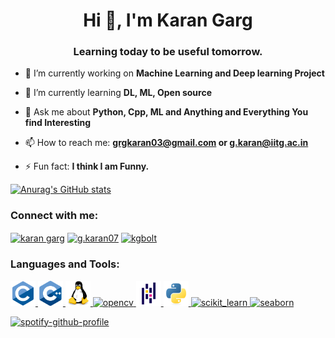 <h1 align="center">Hi 👋, I'm Karan Garg</h1>
<h3 align="center"> Learning today to be useful tomorrow. </h3>

- 🔭 I’m currently working on **Machine Learning and Deep learning Project**

- 🌱 I’m currently learning **DL, ML, Open source**

- 💬 Ask me about **Python, Cpp, ML and Anything and Everything You find Interesting**

- 📫 How to reach me:  **grgkaran03@gmail.com or g.karan@iitg.ac.in**

- ⚡ Fun fact:  **I think I am Funny.**





[![Anurag's GitHub stats](https://github-readme-stats.vercel.app/api?username=grgkaran03)](https://github.com/anuraghazra/github-readme-stats)

<h3 align="left">Connect with me:</h3>
<p align="left">
<a href="https://linkedin.com/in/karan-garg-a76504229" target="blank"><img align="center" src="https://raw.githubusercontent.com/rahuldkjain/github-profile-readme-generator/master/src/images/icons/Social/linked-in-alt.svg" alt="karan garg" height="30" width="40" /></a>
                 <a href="https://kaggle.com/gkaran07" target="blank"><img align="center" src="https://raw.githubusercontent.com/rahuldkjain/github-profile-readme-generator/master/src/images/icons/Social/kaggle.svg" alt="g.karan07" height="30" width="40" /></a>
                   <a href="https://codeforces.com/profile/kgbolt" target="blank"><img align="center" src="https://raw.githubusercontent.com/rahuldkjain/github-profile-readme-generator/master/src/images/icons/Social/codeforces.svg" alt="kgbolt" height="30" width="40" /></a>
</p>

<h3 align="left">Languages and Tools:</h3>
<p align="left"> <a href="https://www.cprogramming.com/" target="_blank" rel="noreferrer"> <img src="https://raw.githubusercontent.com/devicons/devicon/master/icons/c/c-original.svg" alt="c" width="40" height="40"/> </a> <a href="https://www.w3schools.com/cpp/" target="_blank" rel="noreferrer"> <img src="https://raw.githubusercontent.com/devicons/devicon/master/icons/cplusplus/cplusplus-original.svg" alt="cplusplus" width="40" height="40"/> </a> <a href="https://www.linux.org/" target="_blank" rel="noreferrer"> <img src="https://raw.githubusercontent.com/devicons/devicon/master/icons/linux/linux-original.svg" alt="linux" width="40" height="40"/> </a> <a href="https://opencv.org/" target="_blank" rel="noreferrer"> <img src="https://www.vectorlogo.zone/logos/opencv/opencv-icon.svg" alt="opencv" width="40" height="40"/> </a> <a href="https://pandas.pydata.org/" target="_blank" rel="noreferrer"> <img src="https://raw.githubusercontent.com/devicons/devicon/2ae2a900d2f041da66e950e4d48052658d850630/icons/pandas/pandas-original.svg" alt="pandas" width="40" height="40"/> </a> <a href="https://www.python.org" target="_blank" rel="noreferrer"> <img src="https://raw.githubusercontent.com/devicons/devicon/master/icons/python/python-original.svg" alt="python" width="40" height="40"/> </a> <a href="https://scikit-learn.org/" target="_blank" rel="noreferrer"> <img src="https://upload.wikimedia.org/wikipedia/commons/0/05/Scikit_learn_logo_small.svg" alt="scikit_learn" width="40" height="40"/> </a> <a href="https://seaborn.pydata.org/" target="_blank" rel="noreferrer"> <img src="https://seaborn.pydata.org/_images/logo-mark-lightbg.svg" alt="seaborn" width="40" height="40"/> </a> </p>



[![spotify-github-profile](https://spotify-github-profile.vercel.app/api/view?uid=314x5uwyecwlirdgz6srgoe4faya&cover_image=true&theme=default)](https://github.com/kittinan/spotify-github-profile)
